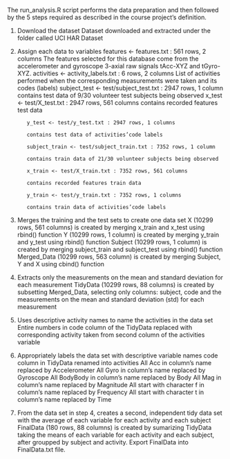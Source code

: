 The run_analysis.R script performs the data preparation and then followed by the 5 steps required as described in the course project’s definition.

1. Download the dataset
Dataset downloaded and extracted under the folder called UCI HAR Dataset

2. Assign each data to variables
features <- features.txt : 561 rows, 2 columns
The features selected for this database come from the accelerometer and gyroscope 3-axial raw signals tAcc-XYZ and tGyro-XYZ.
activities <- activity_labels.txt : 6 rows, 2 columns
List of activities performed when the corresponding measurements were taken and its codes (labels)
subject_test <- test/subject_test.txt : 2947 rows, 1 column
contains test data of 9/30 volunteer test subjects being observed
          x_test <- test/X_test.txt : 2947 rows, 561 columns contains recorded features test data

          y_test <- test/y_test.txt : 2947 rows, 1 columns

          contains test data of activities’code labels

          subject_train <- test/subject_train.txt : 7352 rows, 1 column

          contains train data of 21/30 volunteer subjects being observed

          x_train <- test/X_train.txt : 7352 rows, 561 columns

          contains recorded features train data

          y_train <- test/y_train.txt : 7352 rows, 1 columns

          contains train data of activities’code labels

3. Merges the training and the test sets to create one data set
        X (10299 rows, 561 columns) is created by merging x_train and x_test using rbind() function
        Y (10299 rows, 1 column) is created by merging y_train and y_test using rbind() function
        Subject (10299 rows, 1 column) is created by merging subject_train and subject_test using rbind() function
        Merged_Data (10299 rows, 563 column) is created by merging Subject, Y and X using cbind() function

4. Extracts only the measurements on the mean and standard deviation for each measurement
TidyData (10299 rows, 88 columns) is created by subsetting Merged_Data, selecting only columns: subject, code and the measurements on the mean and standard deviation (std) for each measurement

5. Uses descriptive activity names to name the activities in the data set
Entire numbers in code column of the TidyData replaced with corresponding activity taken from second column of the activities variable

6. Appropriately labels the data set with descriptive variable names
code column in TidyData renamed into activities
          All Acc in column’s name replaced by Accelerometer
          All Gyro in column’s name replaced by Gyroscope
          All BodyBody in column’s name replaced by Body
          All Mag in column’s name replaced by Magnitude
          All start with character f in column’s name replaced by Frequency
          All start with character t in column’s name replaced by Time

7. From the data set in step 4, creates a second, independent tidy data set with the average of each variable for each activity and each subject
FinalData (180 rows, 88 columns) is created by sumarizing TidyData taking the means of each variable for each activity and each subject, after groupped by subject and activity.
Export FinalData into FinalData.txt file.

